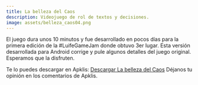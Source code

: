 ```yaml
---
title: La belleza del Caos
description: Videojuego de rol de textos y decisiones. 
image: assets/belleza_caos04.png
---
```


El juego dura unos 10 minutos y fue desarrollado en pocos días para la primera edición de la #LuifeGameJam donde obtuvo 3er lugar. Esta versión desarrollada para Android corrige y pule algunos detalles del juego original. Esperamos que la disfruten. 


Te lo puedes descargar en Apklis:
[Descargar La belleza del Caos](https://apklis.cu/application/com.fatestudiosgame.Labellezadelcaos)
Déjanos tu opinión en los comentarios de Apklis.
